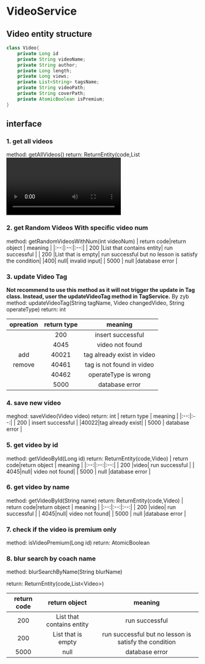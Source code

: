 # VideoService
## Video entity structure
```java
class Video{
    private Long id
    private String videoName;
    private String author;
    private Long length;
    private Long views;
    private List<String> tagsName;
    private String videoPath;
    private String coverPath;
    private AtomicBoolean isPremium;
}
```
## interface
### 1. get all videos
method: getAllVideos()
return: ReturnEntity(code,List<Video>)
| return code|return object | meaning |
|:--:|:--:|:--:|
| 200 |List that contains entity| run successful |
| 200 |List that is empty| run successful but no lesson is satisfy the condition|
| 4045|null| video not found|
| 5000 | null |database error |

### 2. get Random Videos With specific video num
method: getRandomVideosWithNum(int videoNum)
| return code|return object | meaning |
|:--:|:--:|:--:|
| 200 |List that contains entity| run successful |
| 200 |List that is empty| run successful but no lesson is satisfy the condition|
|400| null| invalid input|
| 5000 | null |database error |

### 3. update Video Tag
__Not recommend to use this method as it will not trigger the update in Tag class. Instead, user the updateVideoTag method in TagService.__ By zyb
method: updateVideoTag(String tagName, Video changedVideo, String operateType)
return: int

|opreation| return type | meaning |
|:--:|:--:|:--:|
|| 200 | insert successful |
||4045|video not found|
|add |40021| tag already exist in video|
|remove|40461| tag is not found in video|
||40462|operateType is wrong|
|| 5000 | database error |

### 4. save new video
meghod: saveVideo(Video video)
return: int
| return type | meaning |
|:--:|:--:|
| 200 | insert successful |
|40022|tag already exist|
| 5000 | database error |

### 5. get video by id
method: getVideoById(Long id)
return: ReturnEntity(code,Video)
| return code|return object | meaning |
|:--:|:--:|:--:|
| 200 |video| run successful |
| 4045|null| video not found|
| 5000 | null |database error |

### 6. get video by name
method: getVideoById(String name)
return: ReturnEntity(code,Video)
| return code|return object | meaning |
|:--:|:--:|:--:|
| 200 |video| run successful |
| 4045|null| video not found|
| 5000 | null |database error |

### 7. check if the video is premium only
method: isVideoPremium(Long id)
return: AtomicBoolean

### 8. blur search by coach name

method: blurSearchByName(String blurName)

return: ReturnEntity(code,List\<Video>)

| return code |       return object       |                        meaning                        |
| :---------: | :-----------------------: | :---------------------------------------------------: |
|     200     | List that contains entity |                    run successful                     |
|     200     |    List that is empty     | run successful but no lesson is satisfy the condition |
|    5000     |           null            |                    database error                     |
